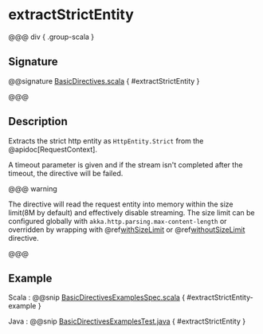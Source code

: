 # extractStrictEntity

@@@ div { .group-scala }

## Signature

@@signature [BasicDirectives.scala](/pekko-http/src/main/scala/akka/http/scaladsl/server/directives/BasicDirectives.scala) { #extractStrictEntity }

@@@

## Description

Extracts the strict http entity as `HttpEntity.Strict` from the @apidoc[RequestContext].

A timeout parameter is given and if the stream isn't completed after the timeout, the directive will be failed.

@@@ warning

The directive will read the request entity into memory within the size limit(8M by default) and effectively disable streaming.
The size limit can be configured globally with `akka.http.parsing.max-content-length` or
overridden by wrapping with @ref[withSizeLimit](../misc-directives/withSizeLimit.md) or @ref[withoutSizeLimit](../misc-directives/withoutSizeLimit.md) directive.

@@@

## Example

Scala
:  @@snip [BasicDirectivesExamplesSpec.scala](/docs/src/test/scala/docs/http/scaladsl/server/directives/BasicDirectivesExamplesSpec.scala) { #extractStrictEntity-example }

Java
:  @@snip [BasicDirectivesExamplesTest.java](/docs/src/test/java/docs/http/javadsl/server/directives/BasicDirectivesExamplesTest.java) { #extractStrictEntity }
